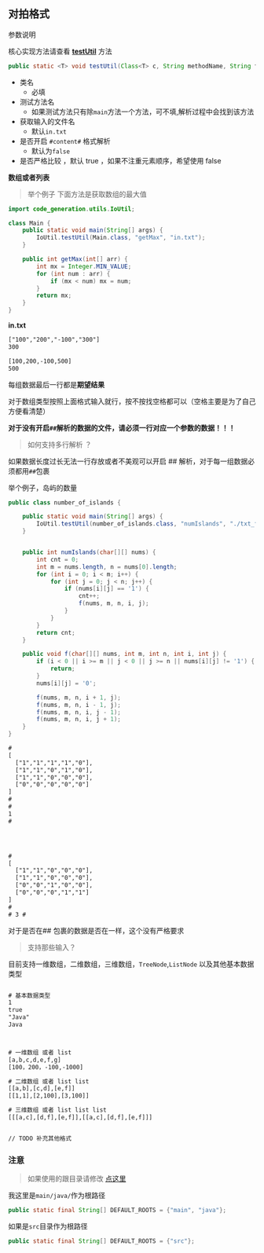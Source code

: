 ## 对拍格式


参数说明

核心实现方法请查看 **[testUtil](./IoUtil.java)** 方法

```java
public static <T> void testUtil(Class<T> c, String methodName, String fileName, boolean openLongContent,boolean isStrict)
```

 - 类名
   - 必填
 - 测试方法名
   - 如果测试方法只有除`main`方法一个方法，可不填,解析过程中会找到该方法
 - 获取输入的文件名
   - 默认`in.txt`
 - 是否开启 `#content#` 格式解析
   - 默认为`false`
 - 是否严格比较 ，默认 true ，如果不注重元素顺序，希望使用 false

**数组或者列表**


> 举个例子 下面方法是获取数组的最大值

```java
import code_generation.utils.IoUtil;

class Main {
    public static void main(String[] args) {
        IoUtil.testUtil(Main.class, "getMax", "in.txt");
    }

    public int getMax(int[] arr) {
        int mx = Integer.MIN_VALUE;
        for (int num : arr) {
            if (mx < num) mx = num;
        }
        return mx;
    }
}
```

**in.txt**
```txt
["100","200","-100","300"]
300

[100,200,-100,500]
500
```
每组数据最后一行都是**期望结果**

对于数组类型按照上面格式输入就行，按不按找空格都可以（空格主要是为了自己方便看清楚）

**对于没有开启`##`解析的数据的文件，请必须一行对应一个参数的数据！！！**

> 如何支持多行解析 ？

如果数据长度过长无法一行存放或者不美观可以开启 ## 解析，对于每一组数据必须都用`##`包裹

举个例子，岛屿的数量

```java
public class number_of_islands {

    public static void main(String[] args) {
        IoUtil.testUtil(number_of_islands.class, "numIslands", "./txt_file/number_of_islands.txt", true);
    }


    public int numIslands(char[][] nums) {
        int cnt = 0;
        int m = nums.length, n = nums[0].length;
        for (int i = 0; i < m; i++) {
            for (int j = 0; j < n; j++) {
                if (nums[i][j] == '1') {
                    cnt++;
                    f(nums, m, n, i, j);
                }
            }
        }
        return cnt;
    }

    public void f(char[][] nums, int m, int n, int i, int j) {
        if (i < 0 || i >= m || j < 0 || j >= n || nums[i][j] != '1') {
            return;
        }
        nums[i][j] = '0';

        f(nums, m, n, i + 1, j);
        f(nums, m, n, i - 1, j);
        f(nums, m, n, i, j - 1);
        f(nums, m, n, i, j + 1);
    }
}

```


```txt
#
[
  ["1","1","1","1","0"],
  ["1","1","0","1","0"],
  ["1","1","0","0","0"],
  ["0","0","0","0","0"]
]
#
#
1
#




#
[
  ["1","1","0","0","0"],
  ["1","1","0","0","0"],
  ["0","0","1","0","0"],
  ["0","0","0","1","1"]
]
#
# 3 #
```

对于是否在## 包裹的数据是否在一样，这个没有严格要求


> 支持那些输入？

目前支持一维数组，二维数组，三维数组，`TreeNode`,`ListNode` 以及其他基本数据类型

```txt

# 基本数据类型
1
true
"Java"
Java



# 一维数组 或者 list
[a,b,c,d,e,f,g]
[100，200，-100,-1000]

# 二维数组 或者 list list
[[a,b],[c,d],[e,f]]
[[1,1],[2,100],[3,100]]

# 三维数组 或者 list list list
[[[a,c],[d,f],[e,f]],[[a,c],[d,f],[e,f]]]


// TODO 补充其他格式

```


### 注意

> 如果使用的跟目录请修改 [点这里](./IoUtil.java)


我这里是`main/java/`作为根路径

```java
public static final String[] DEFAULT_ROOTS = {"main", "java"};
```

如果是`src`目录作为根路径
```java
public static final String[] DEFAULT_ROOTS = {"src"};
```

